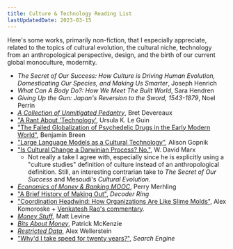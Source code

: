```yaml
---
title: Culture & Technology Reading List
lastUpdatedDate: 2023-03-15
---
```


Here's some works, primarily non-fiction, that I especially appreciate, related to the topics of cultural evolution, the cultural niche, technology from an anthropological perspective, design, and the birth of our current global monoculture, modernity.

- *The Secret of Our Success: How Culture is Driving Human Evolution, Domesticating Our Species, and Making Us Smarter*, Joseph Henrich
- *What Can A Body Do?: How We Meet The Built World*, Sara Hendren
- *Giving Up the Gun: Japan's Reversion to the Sword, 1543-1879*, Noel Perrin
- [*A Collection of Unmitigated Pedantry*](https://acoup.blog/), Bret Devereaux
- ["A Rant About 'Technology'](http://www.ursulakleguinarchive.com/Note-Technology.html), Ursula K. Le Guin
- ["The Failed Globalization of Psychedelic Drugs in the Early Modern World"](https://www.cambridge.org/core/journals/historical-journal/article/failed-globalization-of-psychedelic-drugs-in-the-early-modern-world/6ADA9DE0F3FAC7E18591C7A96A53AA58), Benjamin Breen
- ["Large Language Models as a Cultural Technology"](https://www.youtube.com/live/k7rPtFLH6yw?feature=share), Alison Gopnik
- ["Is Cultural Change a Darwinian Process? No."](https://culture.ghost.io/is-cultural-change-a-darwinian-process-no/), W. David Marx
  - Not really a take I agree with, especially since he is explicitly using a "culture studies" definition of culture instead of an anthropological definition. Still, an interesting contrarian take to *The Secret of Our Success* and Mesoudi's *Cultural Evolution*.
- [*Economics of Money & Banking MOOC*](https://youtube.com/playlist?list=PLSuwqsAnJMtwZEwkJgHZCod2xP9b7skF5), Perry Merhling
- ["A Brief History of Making Out"](https://overcast.fm/+M6Vlh799E), *Decoder Ring*
- ["Coordination Headwind: How Organizations Are Like Slime Molds"](https://komoroske.com/slime-mold/), Alex Komoroske + [Venkatesh Rao's commentary](https://studio.ribbonfarm.com/p/coordination-headwinds).
- [*Money Stuff*](https://www.bloomberg.com/account/newsletters/money-stuff), Matt Levine
- [*Bits About Money*](https://bam.kalzumeus.com/), Patrick McKenzie
- [*Restricted Data*](http://blog.nuclearsecrecy.com/), Alex Wellerstein
- ["Why'd I take speed for twenty years?"](https://pjvogt.substack.com/p/whyd-i-take-speed-for-twenty-years), *Search Engine*
